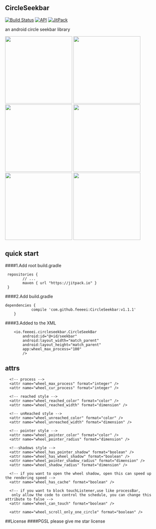 ## CircleSeekbar 
[![Build Status](https://travis-ci.org/feeeei/CircleSeekbar.svg?branch=master)](https://travis-ci.org/feeeei/CircleSeekbar)
[![API](https://img.shields.io/badge/API-7%2B-brightgreen.svg?style=flat)](https://android-arsenal.com/api?level=7)
[![JitPack](https://jitpack.io/v/feeeei/CircleSeekbar.svg)](https://jitpack.io/#feeeei/CircleSeekbar)


an android circle seekbar library

<img src="https://github.com/feeeei/CircleSeekbar/blob/master/gifs/style1.gif" width="220"/>
<img src="https://github.com/feeeei/CircleSeekbar/blob/master/gifs/style2.gif" width="220"/>
<img src="https://github.com/feeeei/CircleSeekbar/blob/master/gifs/withshadow.gif" width="220"/>
<img src="https://github.com/feeeei/CircleSeekbar/blob/master/gifs/withtext.gif" width="220"/>
<img src="https://github.com/feeeei/CircleSeekbar/blob/master/gifs/download.gif" width="220"/>
<img src="https://github.com/feeeei/CircleSeekbar/blob/master/gifs/union.gif" width="220"/>

## quick start
####1.Add root build.gradle
```
 repositories {
        // ...
        maven { url "https://jitpack.io" }
 }
```
####2.Add build.gradle
```
dependencies {
	        compile 'com.github.feeeei:CircleSeekbar:v1.1.1'
	}
```
####3.Added to the XML
```
    <io.feeeei.circleseekbar.CircleSeekBar
        android:id="@+id/seekbar"
        android:layout_width="match_parent"
        android:layout_height="match_parent"
        app:wheel_max_process="100"
        />
```

## attrs
```
  <!-- process -->
  <attr name="wheel_max_process" format="integer" />
  <attr name="wheel_cur_process" format="integer" />
  
  <!-- reached style -->
  <attr name="wheel_reached_color" format="color" />
  <attr name="wheel_reached_width" format="dimension" />
  
  <!-- unReached style -->
  <attr name="wheel_unreached_color" format="color" />
  <attr name="wheel_unreached_width" format="dimension" />
  
  <!-- pointer style -->
  <attr name="wheel_pointer_color" format="color" />
  <attr name="wheel_pointer_radius" format="dimension" />
  
  <!--shadows style -->
  <attr name="wheel_has_pointer_shadow" format="boolean" />
  <attr name="wheel_has_wheel_shadow" format="boolean" />
  <attr name="wheel_pointer_shadow_radius" format="dimension" />
  <attr name="wheel_shadow_radius" format="dimension" />
  
  <!-- if you want to open the wheel shadow, open this can speed up the rendering speed -->
  <attr name="wheel_has_cache" format="boolean" />
  
  <!-- if you want to block touchListener,use like processBar,
   only allow the code to control the schedule, you can change this attribute to false -->
  <attr name="wheel_can_touch" format="boolean" />    
  
  <attr name="wheel_scroll_only_one_circle" format="boolean" />
```

##License
####PGSL
  please give me star license

